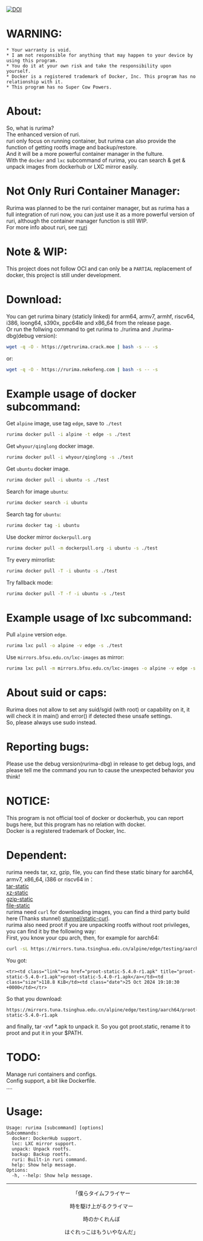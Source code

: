 [![DOI](https://zenodo.org/badge/DOI/10.5281/zenodo.14099730.svg)](https://doi.org/10.5281/zenodo.14099730)
# WARNING:      
```
* Your warranty is void.
* I am not responsible for anything that may happen to your device by using this program.
* You do it at your own risk and take the responsibility upon yourself.
* Docker is a registered trademark of Docker, Inc. This program has no relationship with it.
* This program has no Super Cow Powers.
```
# About:
So, what is rurima?       
The enhanced version of ruri.          
ruri only focus on running container, but rurima can also provide the function of getting rootfs image and backup/restore.          
And it will be a more powerful container manager in the fulture.            
With the `docker` and `lxc` subcommand of rurima, you can search & get & unpack images from dockerhub or LXC mirror easily.       
# Not Only Ruri Container Manager:
Rurima was planned to be the ruri container manager, but as rurima has a full integration of ruri now, you can just use it as a more powerful version of ruri, although the container manager function is still WIP.               
For more info about ruri, see [ruri](https://github.com/Moe-hacker/ruri)      
# Note & WIP:
This project does not follow OCI and can only be a `PARTIAL` replacement of docker, this project is still under development.       
# Download:
You can get rurima binary (staticly linked) for arm64, armv7, armhf, riscv64, i386, loong64, s390x, ppc64le and x86_64 from the release page.     
Or run the follwing command to get rurima to ./rurima and ./rurima-dbg(debug version):     
```sh
wget -q -O - https://getrurima.crack.moe | bash -s -- -s
```   
or:    
```sh
wget -q -O - https://rurima.nekofeng.com | bash -s -- -s
```   
# Example usage of docker subcommand:
Get `alpine` image, use tag `edge`, save to `./test`     
```sh
rurima docker pull -i alpine -t edge -s ./test
```     
Get `whyour/qinglong` docker image.      
```sh
rurima docker pull -i whyour/qinglong -s ./test
```
Get `ubuntu` docker image.      
```sh
rurima docker pull -i ubuntu -s ./test
```
Search for image `ubuntu`:      
```sh
rurima docker search -i ubuntu
```
Search tag for `ubuntu`:      
```sh
rurima docker tag -i ubuntu
```
Use docker mirror `dockerpull.org`
```sh
rurima docker pull -m dockerpull.org -i ubuntu -s ./test
```
Try every mirrorlist:      
```sh
rurima docker pull -T -i ubuntu -s ./test
```
Try fallback mode:      
```sh
rurima docker pull -T -f -i ubuntu -s ./test
```
# Example usage of lxc subcommand:
Pull `alpine` version `edge`.      
```sh
rurima lxc pull -o alpine -v edge -s ./test
```
Use `mirrors.bfsu.edu.cn/lxc-images` as mirror:   
```sh
rurima lxc pull -m mirrors.bfsu.edu.cn/lxc-images -o alpine -v edge -s ./test
```    
# About suid or caps:
Rurima does not allow to set any suid/sgid (with root) or capability on it, it will check it in main() and error() if detected these unsafe settings.      
So, please always use sudo instead.     
# Reporting bugs:
Please use the debug version(rurima-dbg) in release to get debug logs, and please tell me the command you run to cause the unexpected behavior you think!                     
# NOTICE:
This program is not official tool of docker or dockerhub, you can report bugs here, but this program has no relation with docker.      
Docker is a registered trademark of Docker, Inc.      
# Dependent:   
rurima needs tar, xz, gzip, file, you can find these static binary for aarch64, armv7, x86_64, i386 or riscv64 in：      
[tar-static](https://github.com/Moe-sushi/tar-static)      
[xz-static](https://github.com/Moe-sushi/xz-static)     
[gzip-static](https://github.com/Moe-sushi/gzip-static)     
[file-static](https://github.com/Moe-sushi/file-static)      
rurima need `curl` for downloading images, you can find a third party build here (Thanks stunnel) [stunnel/static-curl](https://github.com/stunnel/static-curl).      
rurima also need proot if you are unpacking rootfs without root privileges, you can find it by the following way:      
First, you know your cpu arch, then, for example for aarch64:      
```sh
curl -sL https://mirrors.tuna.tsinghua.edu.cn/alpine/edge/testing/aarch64/ | grep proot-static
```
You got:      
```
<tr><td class="link"><a href="proot-static-5.4.0-r1.apk" title="proot-static-5.4.0-r1.apk">proot-static-5.4.0-r1.apk</a></td><td class="size">118.8 KiB</td><td class="date">25 Oct 2024 19:10:30 +0000</td></tr>
```
So that you download:      
```
https://mirrors.tuna.tsinghua.edu.cn/alpine/edge/testing/aarch64/proot-static-5.4.0-r1.apk
```
and finally, tar -xvf *.apk to unpack it. So you got proot.static, rename it to proot and put it in your $PATH.           
# TODO:
Manage ruri containers and configs.   
Config support, a bit like Dockerfile.   
....
# Usage:
```
Usage: rurima [subcommand] [options]
Subcommands:
  docker: DockerHub support.
  lxc: LXC mirror support.
  unpack: Unpack rootfs.
  backup: Backup rootfs.
  ruri: Built-in ruri command.
  help: Show help message.
Options:
  -h, --help: Show help message.
```
---------

<p align="center">「僕らタイムフライヤー</p>
<p align="center">時を駆け上がるクライマー</p>
<p align="center">時のかくれんぼ</p>
<p align="center">はぐれっこはもういやなんだ」</p>
